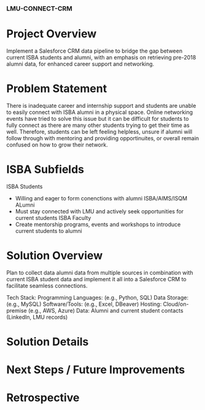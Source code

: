 ### LMU-CONNECT-CRM

# Project Overview 
Implement a Salesforce CRM data pipeline to bridge the gap between current ISBA students and alumni, with an emphasis on retrieving pre-2018 alumni data, for enhanced career support and networking.

# Problem Statement 
  There is inadequate career and internship support and students are unable to easily connect with ISBA alumni in a physical space. 
  Online networking events have tried to solve this issue but it can be difficult for students to fully connect as there are many other students trying to get their time as well. Therefore, students can be left feeling helpless, unsure if alumni will follow through with mentoring and providing opportinuites, or overall remain confused on how to grow their network. 


# ISBA Subfields
ISBA Students 
- Willing and eager to form conenctions with alumni
ISBA/AIMS/ISQM ALumni
- Must stay connected with LMU and actively seek opportunities for current students 
ISBA Faculty
- Create mentorship programs, events and workshops to introduce current students to alumni
  
# Solution Overview
Plan to collect data alumni data from multiple sources in combination with current ISBA student data and implement it all into a Salesforce CRM to facilitate seamless connections.

Tech Stack:
Programming Languages: (e.g., Python, SQL)
Data Storage: (e.g., MySQL)
Software/Tools: (e.g., Excel, DBeaver)
Hosting: Cloud/on-premise (e.g., AWS, Azure)
Data: Alumni and current student contacts (LinkedIn, LMU records)

# Solution Details 

# Next Steps / Future Improvements

# Retrospective
